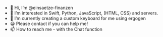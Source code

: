 - 👋 Hi, I’m @einsaetze-finanzen
- 👀 I’m interested in Swift, Python, JavaScript, (HTML, CSS) and servers.
- 🌱 I’m currently creating a custom keyboard for me using ergogen
- 😀 Please contact if you can help me!
- 📫 How to reach me - with the Chat function

<!---
einsaetze-finanzen/einsaetze-finanzen is a ✨ special ✨ repository because its `README.md` (this file) appears on your GitHub profile.
You can click the Preview link to take a lok at your changes.
--->
